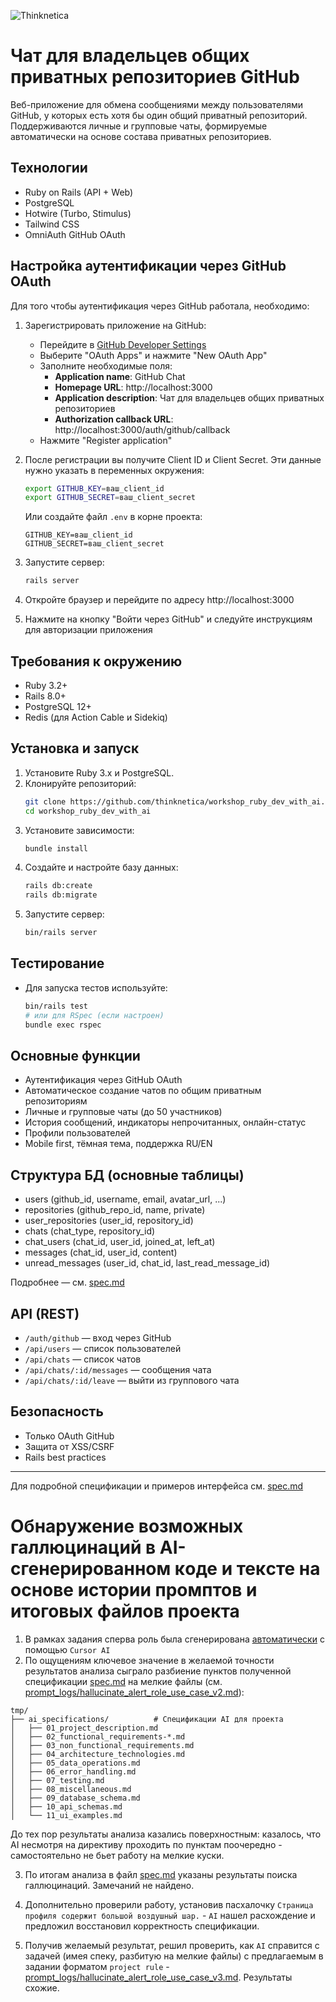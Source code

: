 ![Thinknetica](public/thinknetika_logo.png)

# Чат для владельцев общих приватных репозиториев GitHub

Веб-приложение для обмена сообщениями между пользователями GitHub, у которых есть хотя бы один общий приватный репозиторий. Поддерживаются личные и групповые чаты, формируемые автоматически на основе состава приватных репозиториев.

## Технологии
- Ruby on Rails (API + Web)
- PostgreSQL
- Hotwire (Turbo, Stimulus)
- Tailwind CSS
- OmniAuth GitHub OAuth

## Настройка аутентификации через GitHub OAuth

Для того чтобы аутентификация через GitHub работала, необходимо:

1. Зарегистрировать приложение на GitHub:
   - Перейдите в [GitHub Developer Settings](https://github.com/settings/developers)
   - Выберите "OAuth Apps" и нажмите "New OAuth App"
   - Заполните необходимые поля:
     - **Application name**: GitHub Chat
     - **Homepage URL**: http://localhost:3000
     - **Application description**: Чат для владельцев общих приватных репозиториев
     - **Authorization callback URL**: http://localhost:3000/auth/github/callback
   - Нажмите "Register application"

2. После регистрации вы получите Client ID и Client Secret. Эти данные нужно указать в переменных окружения:

   ```bash
   export GITHUB_KEY=ваш_client_id
   export GITHUB_SECRET=ваш_client_secret
   ```

   Или создайте файл `.env` в корне проекта:
   
   ```
   GITHUB_KEY=ваш_client_id
   GITHUB_SECRET=ваш_client_secret
   ```

3. Запустите сервер:

   ```bash
   rails server
   ```

4. Откройте браузер и перейдите по адресу http://localhost:3000
5. Нажмите на кнопку "Войти через GitHub" и следуйте инструкциям для авторизации приложения

## Требования к окружению

- Ruby 3.2+
- Rails 8.0+
- PostgreSQL 12+
- Redis (для Action Cable и Sidekiq)

## Установка и запуск
1. Установите Ruby 3.x и PostgreSQL.
2. Клонируйте репозиторий:
   ```sh
   git clone https://github.com/thinknetica/workshop_ruby_dev_with_ai.git
   cd workshop_ruby_dev_with_ai
   ```
3. Установите зависимости:
   ```sh
   bundle install
   ```
4. Создайте и настройте базу данных:
   ```sh
   rails db:create
   rails db:migrate
   ```
5. Запустите сервер:
   ```sh
   bin/rails server
   ```

## Тестирование
- Для запуска тестов используйте:
  ```sh
  bin/rails test
  # или для RSpec (если настроен)
  bundle exec rspec
  ```

## Основные функции
- Аутентификация через GitHub OAuth
- Автоматическое создание чатов по общим приватным репозиториям
- Личные и групповые чаты (до 50 участников)
- История сообщений, индикаторы непрочитанных, онлайн-статус
- Профили пользователей
- Mobile first, тёмная тема, поддержка RU/EN

## Структура БД (основные таблицы)
- users (github_id, username, email, avatar_url, ...)
- repositories (github_repo_id, name, private)
- user_repositories (user_id, repository_id)
- chats (chat_type, repository_id)
- chat_users (chat_id, user_id, joined_at, left_at)
- messages (chat_id, user_id, content)
- unread_messages (user_id, chat_id, last_read_message_id)

Подробнее — см. [spec.md](spec.md)

## API (REST)
- `/auth/github` — вход через GitHub
- `/api/users` — список пользователей
- `/api/chats` — список чатов
- `/api/chats/:id/messages` — сообщения чата
- `/api/chats/:id/leave` — выйти из группового чата

## Безопасность
- Только OAuth GitHub
- Защита от XSS/CSRF
- Rails best practices

---

Для подробной спецификации и примеров интерфейса см. [spec.md](spec.md)

# Обнаружение возможных галлюцинаций в AI-сгенерированном ĸоде и теĸсте на основе истории промптов и итоговых файлов проеĸта

1. В рамках задания сперва роль была сгенерирована [автоматически](/prompt_logs/hallucinate_alert_role_use_case_v1.md) с помощью `Cursor AI`
2. По ощущениям ключевое значение в желаемой точности результатов анализа сыграло разбиение пунктов полученной спецификации [spec.md](/spec.md) на мелкие файлы (см. [prompt_logs/hallucinate_alert_role_use_case_v2.md](/prompt_logs/hallucinate_alert_role_use_case_v2.md)):
```
tmp/
├── ai_specifications/          # Спецификации AI для проекта
│   ├── 01_project_description.md
│   ├── 02_functional_requirements-*.md
│   ├── 03_non_functional_requirements.md
│   ├── 04_architecture_technologies.md
│   ├── 05_data_operations.md
│   ├── 06_error_handling.md
│   ├── 07_testing.md
│   ├── 08_miscellaneous.md
│   ├── 09_database_schema.md
│   ├── 10_api_schemas.md
│   └── 11_ui_examples.md
```

До тех пор результаты анализа казались поверхностным: казалось, что AI несмотря на директиву проходить по пунктам поочередно - самостоятельно не бьет работу на мелкие куски.

3. По итогам анализа в файл [spec.md](/spec.md) указаны результаты поиска галлюцинаций. Замечаний не найдено.

4. Дополнительно проверили работу, установив пасхалочку `Страница профиля содержит большой воздушный шар.` - `AI` нашел расхождение и предложил восстановил корректность спецификации.

5. Получив желаемый результат, решил проверить, как `AI` справится с задачей (имея спеку, разбитую на мелкие файлы) с предлагаемым в задании форматом `project rule` - [prompt_logs/hallucinate_alert_role_use_case_v3.md](/prompt_logs/hallucinate_alert_role_use_case_v3.md). Результаты схожие.
